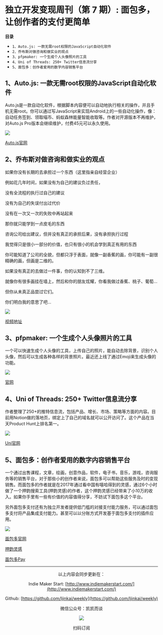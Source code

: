 # 独立开发变现周刊（第 7 期）: 面包多，让创作者的支付更简单

**目录**

- `1、Auto.js: 一款无需root权限的JavaScript自动化软件`
- `2、乔布斯对做咨询和做实业的观点`
- `3、pfpmaker: 一个生成个人头像照片的工具`
- `4、Uni of Threads: 250+ Twitter信息流分享`
- `5、面包多：创作者爱用的数字内容销售平台`

## 1、Auto.js: 一款无需root权限的JavaScript自动化软件

Auto.js是一款自动化软件，根据脚本内容便可以自动地执行相关的操作，并且手机无需root。你可以通过写JavaScript来实现Android上的一些自动化操作，像：自动任务签到、领取喵币、蚂蚁森林能量智能收取等。作者对开源版本不再维护，对Auto.js Pro版本会继续维护，付费45元可以永久使用。

![](http://qiniu.gafata.com/2021-06-17-216171.png?imageView2/2/w/600)

[Auto.js官网](https://hyb1996.github.io/AutoJs-Docs/)

## 2、乔布斯对做咨询和做实业的观点

如果你没有长期的去承担过一个东西（这里指亲自经营企业）

例如花几年时间，如果没有为自己的建议负过责任，

没有全流程的执行过自己的建议

没有为自己的失误付出过代价

没有在一次又一次的失败中再站起来

那你就只能学到一点皮毛的东西

咨询公司给出建议，但并没有真正的承担后果，没有承担执行过程

我觉得只是很小一部分的价值，也只有很小的机会学到真正有用的东西

你可能知道了公司的全貌，但都只浮于表面，就像一副香蕉的画，你可能有一副很精确的画，但画是二维的。

如果没有真正的去做过一件事，你的认知到不了三维。

就像你有很多画挂在墙上，然后和你的朋友炫耀，你看我做过香蕉、桃子、葡萄...

但你从未真正品尝过它们。

你们明白我的意思了吧...

![](http://qiniu.gafata.com/2021-06-17-216172.png?imageView2/2/w/600)

[视频地址](https://www.bilibili.com/video/BV1U54y1L7QJ)

## 3、pfpmaker: 一个生成个人头像照片的工具

一个可以快速生成个人头像的工具，上传自己的照片，能自动去除背景，识别个人头像，然后可以生成各种各样的背景照片。最近还上线了通过Emoji来生成头像的功能。

![](http://qiniu.gafata.com/2021-06-17-216173.png?imageView2/2/w/600)

[官网](https://pfpmaker.com/)

## 4、Uni of Threads: 250+ Twitter信息流分享

作者整理了250+的推特信息流，包括产品、增长、市场、策略等方面的内容。目前用Notion做的落地页，绑定上了自己的域名就可以公开访问了。这个产品在当天Product Hunt上排名第一。

![](http://qiniu.gafata.com/2021-06-17-216174.png?imageView2/2/w/600)

[Uni官网](https://universityofthreads.com/)

## 5、面包多：创作者爱用的数字内容销售平台

一个通过出售课程，文章，绘画，创意作品，软件，电子书，音乐，游戏，咨询服务等的销售平台，对于那些小的创作者来说，面包多可以帮助这些服务及时的变现销售。而面包多的作者就是在2017年通过看中国有嘻哈得到的灵感，通过6个小时做了一个押韵搜索工具(押韵灵感)的作者，这个押韵灵感已经带来了小10万的收入。如果你手里有一些有价值的内容值得分享，不妨试下面包多这个平台。

另外面包多支付还有为独立开发者提供低门槛的对接支付能力服务，可以通过面包多支付将产品集成支付能力。甚至可以以分账方式开发基于面包多支付的插件应用。

![](http://qiniu.gafata.com/2021-06-17-216175.png?imageView2/2/w/600)

[面包多官网](https://mianbaoduo.com/)

[押韵灵感](https://greatdk.com/1341.html)

[面包多Pay](https://mbd.pub/)


---
<center>
以上内容会同步更新在：

Indie Maker Start: [http://www.indiemakerstart.com/](http://www.indiemakerstart.com/)

Github: [https://github.com/ljinkai/weekly](https://github.com/ljinkai/weekly)

微信公众号：凯凯而谈


![](http://qiniu.gafata.com/2019-03-17-web-bear.jpg?imageView2/2/w/200)

扫码订阅
</center>